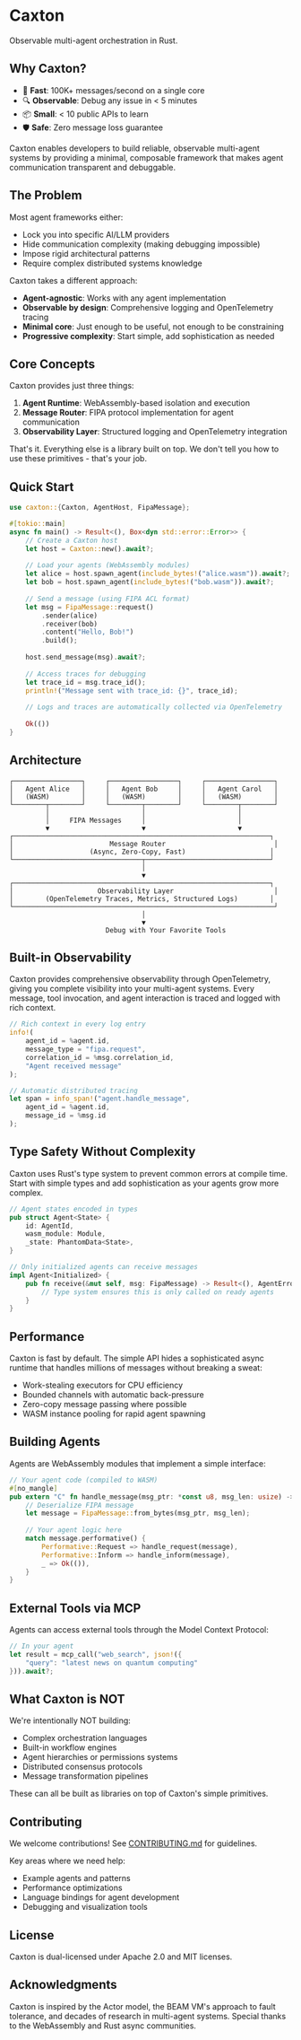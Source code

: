 # Caxton

Observable multi-agent orchestration in Rust.

## Why Caxton?

- 🚀 **Fast**: 100K+ messages/second on a single core
- 🔍 **Observable**: Debug any issue in < 5 minutes  
- 📦 **Small**: < 10 public APIs to learn
- 🛡️ **Safe**: Zero message loss guarantee

Caxton enables developers to build reliable, observable multi-agent systems by providing a minimal, composable framework that makes agent communication transparent and debuggable.

## The Problem

Most agent frameworks either:
- Lock you into specific AI/LLM providers
- Hide communication complexity (making debugging impossible)
- Impose rigid architectural patterns
- Require complex distributed systems knowledge

Caxton takes a different approach:
- **Agent-agnostic**: Works with any agent implementation
- **Observable by design**: Comprehensive logging and OpenTelemetry tracing
- **Minimal core**: Just enough to be useful, not enough to be constraining
- **Progressive complexity**: Start simple, add sophistication as needed

## Core Concepts

Caxton provides just three things:

1. **Agent Runtime**: WebAssembly-based isolation and execution
2. **Message Router**: FIPA protocol implementation for agent communication
3. **Observability Layer**: Structured logging and OpenTelemetry integration

That's it. Everything else is a library built on top. We don't tell you how to use these primitives - that's your job.

## Quick Start

```rust
use caxton::{Caxton, AgentHost, FipaMessage};

#[tokio::main]
async fn main() -> Result<(), Box<dyn std::error::Error>> {
    // Create a Caxton host
    let host = Caxton::new().await?;
    
    // Load your agents (WebAssembly modules)
    let alice = host.spawn_agent(include_bytes!("alice.wasm")).await?;
    let bob = host.spawn_agent(include_bytes!("bob.wasm")).await?;
    
    // Send a message (using FIPA ACL format)
    let msg = FipaMessage::request()
        .sender(alice)
        .receiver(bob)
        .content("Hello, Bob!")
        .build();
    
    host.send_message(msg).await?;
    
    // Access traces for debugging
    let trace_id = msg.trace_id();
    println!("Message sent with trace_id: {}", trace_id);
    
    // Logs and traces are automatically collected via OpenTelemetry
    
    Ok(())
}
```

## Architecture

```
┌─────────────────┐     ┌─────────────────┐     ┌─────────────────┐
│   Agent Alice   │     │   Agent Bob     │     │   Agent Carol   │
│   (WASM)        │     │   (WASM)        │     │   (WASM)        │
└────────┬────────┘     └────────┬────────┘     └────────┬────────┘
         │                       │                       │
         │     FIPA Messages     │                       │
         ▼                       ▼                       ▼
┌────────────────────────────────────────────────────────────────┐
│                        Message Router                           │
│                   (Async, Zero-Copy, Fast)                     │
└────────────────────────────────┬───────────────────────────────┘
                                 │
                                 ▼
┌────────────────────────────────────────────────────────────────┐
│                     Observability Layer                         │
│        (OpenTelemetry Traces, Metrics, Structured Logs)        │
└─────────────────────────────────────────────────────────────────┘
                                 │
                                 ▼
                        Debug with Your Favorite Tools
```

## Built-in Observability

Caxton provides comprehensive observability through OpenTelemetry, giving you complete visibility into your multi-agent systems. Every message, tool invocation, and agent interaction is traced and logged with rich context.

```rust
// Rich context in every log entry
info!(
    agent_id = %agent.id,
    message_type = "fipa.request",
    correlation_id = %msg.correlation_id,
    "Agent received message"
);

// Automatic distributed tracing
let span = info_span!("agent.handle_message",
    agent_id = %agent.id,
    message_id = %msg.id
);
```

## Type Safety Without Complexity

Caxton uses Rust's type system to prevent common errors at compile time. Start with simple types and add sophistication as your agents grow more complex.

```rust
// Agent states encoded in types
pub struct Agent<State> {
    id: AgentId,
    wasm_module: Module,
    _state: PhantomData<State>,
}

// Only initialized agents can receive messages
impl Agent<Initialized> {
    pub fn receive(&mut self, msg: FipaMessage) -> Result<(), AgentError> {
        // Type system ensures this is only called on ready agents
    }
}
```

## Performance

Caxton is fast by default. The simple API hides a sophisticated async runtime that handles millions of messages without breaking a sweat:

- Work-stealing executors for CPU efficiency
- Bounded channels with automatic back-pressure
- Zero-copy message passing where possible
- WASM instance pooling for rapid agent spawning

## Building Agents

Agents are WebAssembly modules that implement a simple interface:

```rust
// Your agent code (compiled to WASM)
#[no_mangle]
pub extern "C" fn handle_message(msg_ptr: *const u8, msg_len: usize) -> i32 {
    // Deserialize FIPA message
    let message = FipaMessage::from_bytes(msg_ptr, msg_len);
    
    // Your agent logic here
    match message.performative() {
        Performative::Request => handle_request(message),
        Performative::Inform => handle_inform(message),
        _ => Ok(()),
    }
}
```

## External Tools via MCP

Agents can access external tools through the Model Context Protocol:

```rust
// In your agent
let result = mcp_call("web_search", json!({
    "query": "latest news on quantum computing"
})).await?;
```

## What Caxton is NOT

We're intentionally NOT building:
- Complex orchestration languages
- Built-in workflow engines  
- Agent hierarchies or permissions systems
- Distributed consensus protocols
- Message transformation pipelines

These can all be built as libraries on top of Caxton's simple primitives.

## Contributing

We welcome contributions! See [CONTRIBUTING.md](CONTRIBUTING.md) for guidelines.

Key areas where we need help:
- Example agents and patterns
- Performance optimizations
- Language bindings for agent development
- Debugging and visualization tools

## License

Caxton is dual-licensed under Apache 2.0 and MIT licenses.

## Acknowledgments

Caxton is inspired by the Actor model, the BEAM VM's approach to fault tolerance, and decades of research in multi-agent systems. Special thanks to the WebAssembly and Rust async communities.